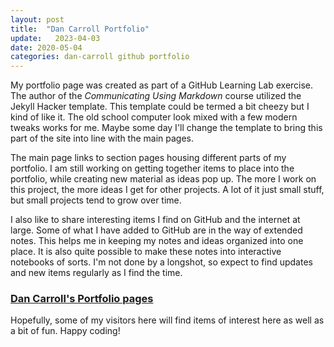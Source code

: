 ```yaml
---
layout: post
title:  "Dan Carroll Portfolio"
update:   2023-04-03
date: 2020-05-04
categories: dan-carroll github portfolio
---
```


My portfolio page was created as part of a GitHub Learning Lab exercise. The author of the *Communicating Using Markdown* course utilized the Jekyll Hacker template. This template could be termed a bit cheezy but I kind of like it. The old school computer look mixed with a few modern tweaks works for me. Maybe some day I'll change the template to bring this part of the site into line with the main pages.

The main page links to section pages housing different parts of my portfolio. I am still working on getting together items to place into the portfolio, while creating new material as ideas pop up. The more I work on this project, the more ideas I get for other projects. A lot of it just small stuff, but small projects tend to grow over time.

I also like to share interesting items I find on GitHub and the internet at large. Some of what I have added to GitHub are in the way of extended notes. This helps me in keeping my notes and ideas organized into one place. It is also quite possible to make these notes into interactive notebooks of sorts. I'm not done by a longshot, so expect to find updates and new items regularly as I find the time.

### [Dan Carroll's Portfolio pages](https://dan-carroll.github.io/dan-carroll-portfolio/)

Hopefully, some of my visitors here will find items of interest here as well as a bit of fun. Happy coding!
